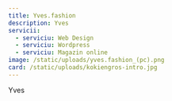 ```yaml
---
title: Yves.fashion
description: Yves
servicii:
  - serviciu: Web Design
  - serviciu: Wordpress
  - serviciu: Magazin online
image: /static/uploads/yves.fashion_(pc).png
card: /static/uploads/kokiengros-intro.jpg
---
```

Yves
